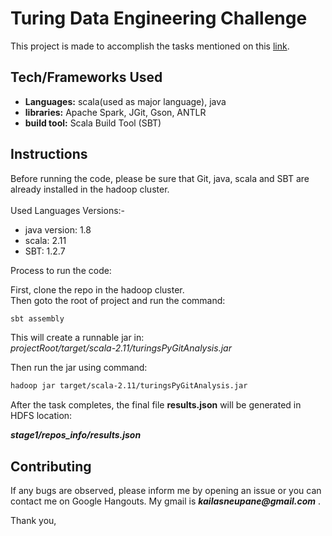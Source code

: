 # Turing Data Engineering Challenge
This project is made to accomplish the tasks mentioned on this [link](https://docs.google.com/document/d/1P9k1JcZ8RnXV9ylqlt7yhWBP1hueReX0oHHvhSCYCPs/edit#heading=h.rrar1dgps27e).

## Tech/Frameworks Used
- **Languages:** scala(used as major language), java </b>
- **libraries:** Apache Spark, JGit, Gson, ANTLR
- **build tool:** Scala Build Tool (SBT)

## Instructions
Before running the code, please be sure that Git, java, scala and SBT are already installed in the hadoop cluster.
<br><br>
Used Languages Versions:-
- java version: 1.8
- scala: 2.11
- SBT: 1.2.7

Process to run the code:

First, clone the repo in the hadoop cluster.
<br>
Then goto the root of project and run the command:

```bash
sbt assembly
```

This will create a runnable jar in:<br>
*projectRoot/target/scala-2.11/turingsPyGitAnalysis.jar*

Then run the jar using command:
```bash
hadoop jar target/scala-2.11/turingsPyGitAnalysis.jar
```

After the task completes, the final file **results.json** will be generated in HDFS location:<br>

**_stage1/repos_info/results.json_** 

## Contributing
If any bugs are observed, please inform me by opening an issue or you can contact me 
 on Google Hangouts. My gmail is **_kailasneupane@gmail.com_** .
 
 Thank you,